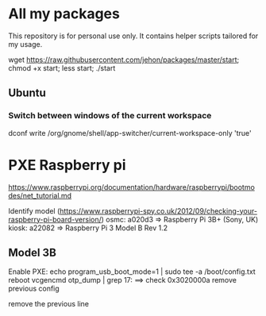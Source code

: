 # All my packages

This repository is for personal use only.
It contains helper scripts tailored for my usage.

wget https://raw.githubusercontent.com/jehon/packages/master/start; chmod +x start; less start; ./start

## Ubuntu

### Switch between windows of the current workspace

dconf write /org/gnome/shell/app-switcher/current-workspace-only 'true'

# PXE Raspberry pi
https://www.raspberrypi.org/documentation/hardware/raspberrypi/bootmodes/net_tutorial.md

Identify model (https://www.raspberrypi-spy.co.uk/2012/09/checking-your-raspberry-pi-board-version/)
osmc: a020d3 => Raspberry Pi 3B+ (Sony, UK)
kiosk: a22082 => Raspberry Pi 3 Model B Rev 1.2

## Model 3B
Enable PXE:
echo program_usb_boot_mode=1 | sudo tee -a /boot/config.txt
reboot
vcgencmd otp_dump | grep 17:
==> check 0x3020000a
remove previous config


remove the previous line


